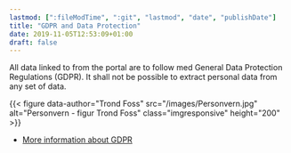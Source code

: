 ```yaml
---
lastmod: [":fileModTime", ":git", "lastmod", "date", "publishDate"]
title: "GDPR and Data Protection"
date: 2019-11-05T12:53:09+01:00
draft: false
---
```


All data linked to from the portal are to follow med General Data Protection Regulations (GDPR). It shall not be possible to extract personal data from any set of data.

{{< figure data-author="Trond Foss" src="/images/Personvern.jpg" alt="Personvern - figur Trond Foss"
    class="imgresponsive" height="200" >}}


- [More information about GDPR](https://gdpr-info.eu/)
